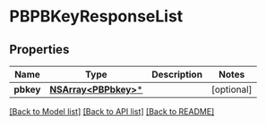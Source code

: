 # PBPBKeyResponseList

## Properties
Name | Type | Description | Notes
------------ | ------------- | ------------- | -------------
**pbkey** | [**NSArray&lt;PBPbkey&gt;***](PBPbkey.md) |  | [optional] 

[[Back to Model list]](../README.md#documentation-for-models) [[Back to API list]](../README.md#documentation-for-api-endpoints) [[Back to README]](../README.md)


